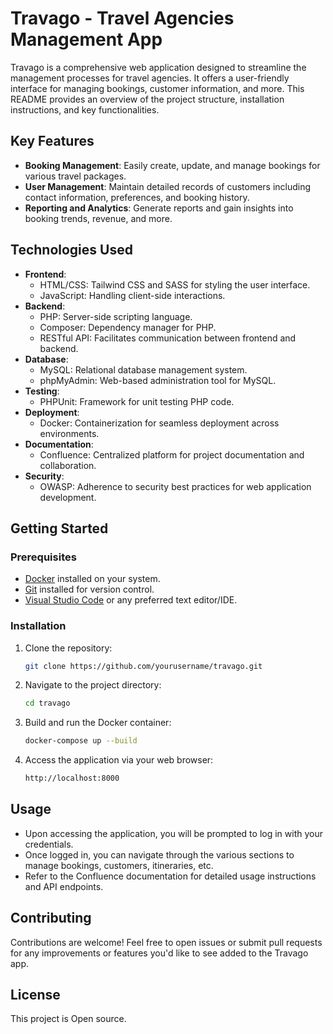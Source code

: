 # Travago - Travel Agencies Management App

Travago is a comprehensive web application designed to streamline the management processes for travel agencies. It offers a user-friendly interface for managing bookings, customer information, and more. This README provides an overview of the project structure, installation instructions, and key functionalities.

## Key Features

- **Booking Management**: Easily create, update, and manage bookings for various travel packages.
- **User Management**: Maintain detailed records of customers including contact information, preferences, and booking history.
- **Reporting and Analytics**: Generate reports and gain insights into booking trends, revenue, and more.

## Technologies Used

- **Frontend**:
  - HTML/CSS: Tailwind CSS and SASS for styling the user interface.
  - JavaScript: Handling client-side interactions.
- **Backend**:
  - PHP: Server-side scripting language.
  - Composer: Dependency manager for PHP.
  - RESTful API: Facilitates communication between frontend and backend.
- **Database**:
  - MySQL: Relational database management system.
  - phpMyAdmin: Web-based administration tool for MySQL.
- **Testing**:
  - PHPUnit: Framework for unit testing PHP code.
- **Deployment**:
  - Docker: Containerization for seamless deployment across environments.
- **Documentation**:
  - Confluence: Centralized platform for project documentation and collaboration.
- **Security**:
  - OWASP: Adherence to security best practices for web application development.

## Getting Started

### Prerequisites

- [Docker](https://www.docker.com/) installed on your system.
- [Git](https://git-scm.com/) installed for version control.
- [Visual Studio Code](https://code.visualstudio.com/) or any preferred text editor/IDE.

### Installation

1. Clone the repository:

    ```bash
    git clone https://github.com/yourusername/travago.git
    ```

2. Navigate to the project directory:

    ```bash
    cd travago
    ```

3. Build and run the Docker container:

    ```bash
    docker-compose up --build
    ```

4. Access the application via your web browser:

    ```bash
    http://localhost:8000
    ```

## Usage

- Upon accessing the application, you will be prompted to log in with your credentials.
- Once logged in, you can navigate through the various sections to manage bookings, customers, itineraries, etc.
- Refer to the Confluence documentation for detailed usage instructions and API endpoints.

## Contributing

Contributions are welcome! Feel free to open issues or submit pull requests for any improvements or features you'd like to see added to the Travago app.

## License

This project is Open source.
